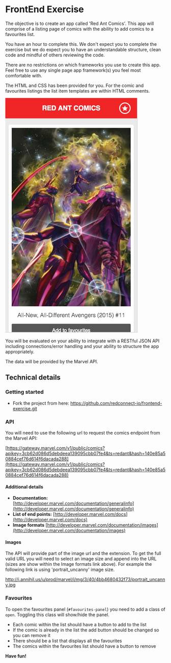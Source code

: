 # FrontEnd Exercise
The objective is to create an app called 'Red Ant Comics'. This app will comprise of a listing page of comics with the ability to add comics to a favourites list.

You have an hour to complete this. We don't expect you to complete the exercise but we do expect you to have an understandable structure, clean code and mindful of others reviewing the code.

There are no restrictions on which frameworks you use to create this app. Feel free to use any single page app framework(s) you feel most comfortable with.

The HTML and CSS has been provided for you. For the comic and favourites listings the list item templates are within HTML comments.

![Red Ant Comics](screenshot.jpg)

You will be evaluated on your ability to integrate with a RESTful JSON API including connections/error handling and your ability to structure the app appropriately.

The data will be provided by the Marvel API.

## Technical details

### Getting started
* Fork the project from here: https://github.com/redconnect-io/frontend-exercise.git

### API
You will need to use the following url to request the comics endpoint from the Marvel API:

[https://gateway.marvel.com/v1/public/comics?apikey=3cb62d086d5debdeea139095cbb07fe4&ts=redant&hash=140e85a50884cef76d614f6dacada288](https://gateway.marvel.com/v1/public/comics?apikey=3cb62d086d5debdeea139095cbb07fe4&ts=redant&hash=140e85a50884cef76d614f6dacada288)

#### Additional details

- **Documentation:** [http://developer.marvel.com/documentation/generalinfo](http://developer.marvel.com/documentation/generalinfo)
- **List of end points:** [http://developer.marvel.com/docs](http://developer.marvel.com/docs)
- **Image formats** [http://developer.marvel.com/documentation/images](http://developer.marvel.com/documentation/images)

#### Images

The API will provide part of the image url and the extension. To get the full valid URL you will need to select an image size and append into the URL (sizes are show within the Image formats link above). For example the following link is using 'portrait_uncanny' image size.

http://i.annihil.us/u/prod/marvel/i/mg/3/40/4bb4680432f73/portrait_uncanny.jpg

### Favourites

To open the favourites panel (```#favourites-panel```) you need to add a class of ```open```. Toggling this class will show/hide the panel.

* Each comic within the list should have a button to add to the list
* If the comic is already in the list the add button should be changed so you can remove it
* There should be a list that displays all the favourites
* The comics within the favourites list should have a button to remove

**Have fun!**
